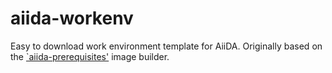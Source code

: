 # aiida-workenv

Easy to download work environment template for AiiDA.
Originally based on the [`aiida-prerequisites'](https://github.com/aiidateam/aiida-prerequisites) image builder.
